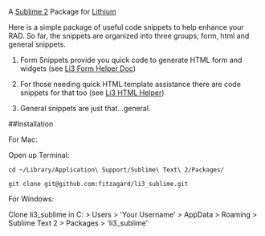 A [Sublime 2](http://www.sublimetext.com/2) Package for [Lithium](http://lithify.me)

Here is a simple package of useful code snippets to help enhance your RAD. So far, the snippets are organized into three groups; form, html and general snippets.

1. Form Snippets provide you quick code to generate HTML form and widgets (see [Li3 Form Helper Doc](http://lithify.me/docs/lithium/template/helper/Form))

2. For those needing quick HTML template assistance there are code snippets for that too (see [Li3 HTML Helper](http://lithify.me/docs/lithium/template/helper/Html))

3. General snippets are just that...general.

##Installation

For Mac:

Open up Terminal:

`cd ~/Library/Application\ Support/Sublime\ Text\ 2/Packages/`

`git clone git@github.com:fitzagard/li3_sublime.git`

For Windows:

Clone li3_sublime in C: > Users > 'Your Username' > AppData > Roaming > Sublime Text 2 > Packages > 'li3_sublime'